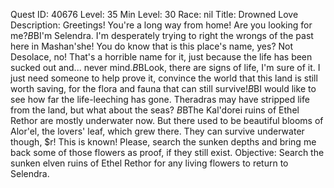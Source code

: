 Quest ID: 40676
Level: 35
Min Level: 30
Race: nil
Title: Drowned Love
Description: Greetings! You're a long way from home! Are you looking for me?$B$BI'm Selendra. I'm desperately trying to right the wrongs of the past here in Mashan'she! You do know that is this place's name, yes? Not Desolace, no! That's a horrible name for it, just because the life has been sucked out and... never mind.$B$BLook, there are signs of life, I'm sure of it. I just need someone to help prove it, convince the world that this land is still worth saving, for the flora and fauna that can still survive!$B$BI would like to see how far the life-leeching has gone. Theradras may have stripped life from the land, but what about the seas? $B$BThe Kal'dorei ruins of Ethel Rethor are mostly underwater now. But there used to be beautiful blooms of Alor'el, the lovers' leaf, which grew there. They can survive underwater though, $r! This is known! Please, search the sunken depths and bring me back some of those flowers as proof, if they still exist.
Objective: Search the sunken elven ruins of Ethel Rethor for any living flowers to return to Selendra.
